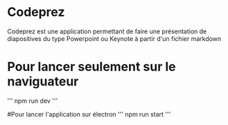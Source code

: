 # Codeprez
Codeprez est une application permettant de faire une présentation de diapositives du type Powerpoint ou Keynote à partir d'un fichier markdown

# Pour lancer seulement sur le naviguateur
'''
npm run dev
'''

#Pour lancer l'application sur électron
'''
npm run start
'''

